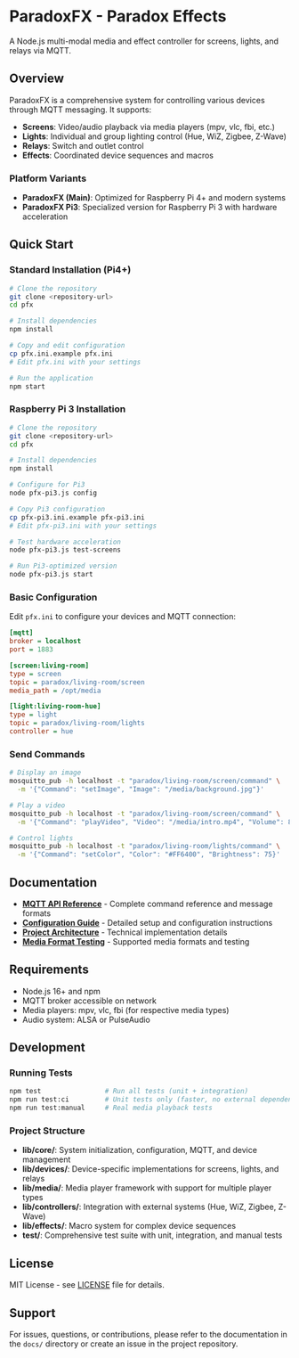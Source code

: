 # ParadoxFX - Paradox Effects

A Node.js multi-modal media and effect controller for screens, lights, and relays via MQTT.

## Overview

ParadoxFX is a comprehensive system for controlling various devices through MQTT messaging. It supports:

- **Screens**: Video/audio playback via media players (mpv, vlc, fbi, etc.)
- **Lights**: Individual and group lighting control (Hue, WiZ, Zigbee, Z-Wave)  
- **Relays**: Switch and outlet control
- **Effects**: Coordinated device sequences and macros

### Platform Variants

- **ParadoxFX (Main)**: Optimized for Raspberry Pi 4+ and modern systems
- **ParadoxFX Pi3**: Specialized version for Raspberry Pi 3 with hardware acceleration

## Quick Start

### Standard Installation (Pi4+)

```bash
# Clone the repository
git clone <repository-url>
cd pfx

# Install dependencies
npm install

# Copy and edit configuration
cp pfx.ini.example pfx.ini
# Edit pfx.ini with your settings

# Run the application
npm start
```

### Raspberry Pi 3 Installation

```bash
# Clone the repository
git clone <repository-url>
cd pfx

# Install dependencies
npm install

# Configure for Pi3
node pfx-pi3.js config

# Copy Pi3 configuration
cp pfx-pi3.ini.example pfx-pi3.ini
# Edit pfx-pi3.ini with your settings

# Test hardware acceleration
node pfx-pi3.js test-screens

# Run Pi3-optimized version
node pfx-pi3.js start
```

### Basic Configuration

Edit `pfx.ini` to configure your devices and MQTT connection:

```ini
[mqtt]
broker = localhost
port = 1883

[screen:living-room]
type = screen
topic = paradox/living-room/screen
media_path = /opt/media

[light:living-room-hue]
type = light
topic = paradox/living-room/lights
controller = hue
```

### Send Commands

```bash
# Display an image
mosquitto_pub -h localhost -t "paradox/living-room/screen/command" \
  -m '{"Command": "setImage", "Image": "/media/background.jpg"}'

# Play a video
mosquitto_pub -h localhost -t "paradox/living-room/screen/command" \
  -m '{"Command": "playVideo", "Video": "/media/intro.mp4", "Volume": 80}'

# Control lights
mosquitto_pub -h localhost -t "paradox/living-room/lights/command" \
  -m '{"Command": "setColor", "Color": "#FF6400", "Brightness": 75}'
```

## Documentation

- **[MQTT API Reference](docs/MQTT_API.md)** - Complete command reference and message formats
- **[Configuration Guide](docs/CONFIGURATION.md)** - Detailed setup and configuration instructions
- **[Project Architecture](docs/SCAFFOLD_SUMMARY.md)** - Technical implementation details
- **[Media Format Testing](docs/MEDIA_FORMAT_TEST_SUMMARY.md)** - Supported media formats and testing

## Requirements

- Node.js 16+ and npm
- MQTT broker accessible on network
- Media players: mpv, vlc, fbi (for respective media types)
- Audio system: ALSA or PulseAudio

## Development

### Running Tests

```bash
npm test                # Run all tests (unit + integration)
npm run test:ci         # Unit tests only (faster, no external dependencies)
npm run test:manual     # Real media playback tests
```

### Project Structure

- **lib/core/**: System initialization, configuration, MQTT, and device management
- **lib/devices/**: Device-specific implementations for screens, lights, and relays
- **lib/media/**: Media player framework with support for multiple player types
- **lib/controllers/**: Integration with external systems (Hue, WiZ, Zigbee, Z-Wave)
- **lib/effects/**: Macro system for complex device sequences
- **test/**: Comprehensive test suite with unit, integration, and manual tests

## License

MIT License - see [LICENSE](LICENSE) file for details.

## Support

For issues, questions, or contributions, please refer to the documentation in the `docs/` directory or create an issue in the project repository.

